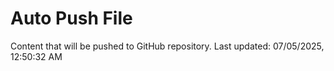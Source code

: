 # Auto Push File

Content that will be pushed to GitHub repository.
Last updated: 07/05/2025, 12:50:32 AM